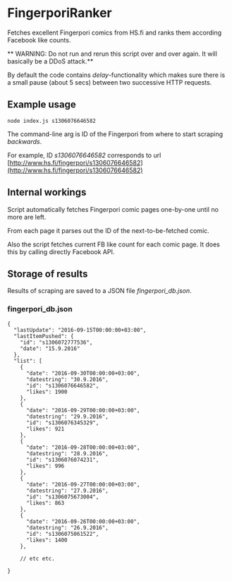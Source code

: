 # FingerporiRanker

Fetches excellent Fingerpori comics from HS.fi and ranks them according Facebook like counts.

** WARNING: Do not run and rerun this script over and over again. It will basically be a DDoS attack.** 

By default the code contains *delay*-functionality which makes sure there is a small pause (about 5 secs) between two successive HTTP requests.

## Example usage

```
node index.js s1306076646582
```

The command-line arg is ID of the Fingerpori from where to start scraping *backwards*. 

For example, ID *s1306076646582* corresponds to url [http://www.hs.fi/fingerpori/s1306076646582](http://www.hs.fi/fingerpori/s1306076646582)

## Internal workings

Script automatically fetches Fingerpori comic pages one-by-one until no more are left. 

From each page it parses out the ID of the next-to-be-fetched comic. 

Also the script fetches current FB like count for each comic page. It does this by calling directly Facebook API.

## Storage of results

Results of scraping are saved to a JSON file *fingerpori_db.json*.

### fingerpori_db.json

```
{
  "lastUpdate": "2016-09-15T00:00:00+03:00",
  "lastItemPushed": {
    "id": "s1306072777536",
    "date": "15.9.2016"
  },
  "list": [
    {
      "date": "2016-09-30T00:00:00+03:00",
      "datestring": "30.9.2016",
      "id": "s1306076646582",
      "likes": 1900
    },
    {
      "date": "2016-09-29T00:00:00+03:00",
      "datestring": "29.9.2016",
      "id": "s1306076345329",
      "likes": 921
    },
    {
      "date": "2016-09-28T00:00:00+03:00",
      "datestring": "28.9.2016",
      "id": "s1306076074231",
      "likes": 996
    },
    {
      "date": "2016-09-27T00:00:00+03:00",
      "datestring": "27.9.2016",
      "id": "s1306075673004",
      "likes": 863
    },
    {
      "date": "2016-09-26T00:00:00+03:00",
      "datestring": "26.9.2016",
      "id": "s1306075061522",
      "likes": 1400
    },
    
    // etc etc.
    
}

```


